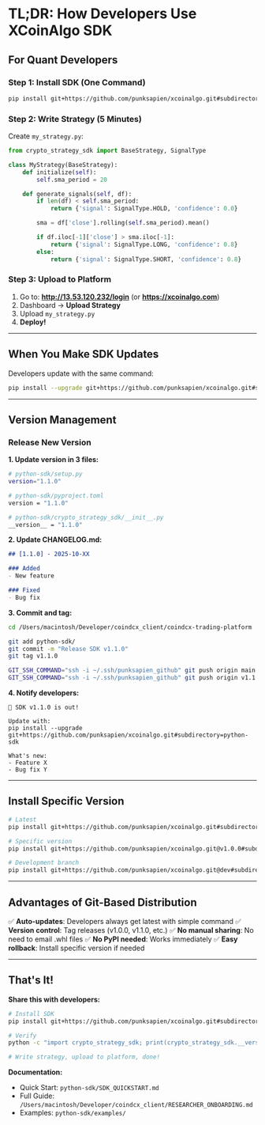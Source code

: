 # TL;DR: How Developers Use XCoinAlgo SDK

## For Quant Developers

### Step 1: Install SDK (One Command)

```bash
pip install git+https://github.com/punksapien/xcoinalgo.git#subdirectory=python-sdk
```

### Step 2: Write Strategy (5 Minutes)

Create `my_strategy.py`:

```python
from crypto_strategy_sdk import BaseStrategy, SignalType

class MyStrategy(BaseStrategy):
    def initialize(self):
        self.sma_period = 20

    def generate_signals(self, df):
        if len(df) < self.sma_period:
            return {'signal': SignalType.HOLD, 'confidence': 0.0}

        sma = df['close'].rolling(self.sma_period).mean()

        if df.iloc[-1]['close'] > sma.iloc[-1]:
            return {'signal': SignalType.LONG, 'confidence': 0.8}
        else:
            return {'signal': SignalType.SHORT, 'confidence': 0.8}
```

### Step 3: Upload to Platform

1. Go to: **http://13.53.120.232/login** (or **https://xcoinalgo.com**)
2. Dashboard → **Upload Strategy**
3. Upload `my_strategy.py`
4. **Deploy!**

---

## When You Make SDK Updates

Developers update with the same command:

```bash
pip install --upgrade git+https://github.com/punksapien/xcoinalgo.git#subdirectory=python-sdk
```

---

## Version Management

### Release New Version

**1. Update version in 3 files:**

```bash
# python-sdk/setup.py
version="1.1.0"

# python-sdk/pyproject.toml
version = "1.1.0"

# python-sdk/crypto_strategy_sdk/__init__.py
__version__ = "1.1.0"
```

**2. Update CHANGELOG.md:**

```markdown
## [1.1.0] - 2025-10-XX

### Added
- New feature

### Fixed
- Bug fix
```

**3. Commit and tag:**

```bash
cd /Users/macintosh/Developer/coindcx_client/coindcx-trading-platform

git add python-sdk/
git commit -m "Release SDK v1.1.0"
git tag v1.1.0

GIT_SSH_COMMAND="ssh -i ~/.ssh/punksapien_github" git push origin main
GIT_SSH_COMMAND="ssh -i ~/.ssh/punksapien_github" git push origin v1.1.0
```

**4. Notify developers:**

```
🚀 SDK v1.1.0 is out!

Update with:
pip install --upgrade git+https://github.com/punksapien/xcoinalgo.git#subdirectory=python-sdk

What's new:
- Feature X
- Bug fix Y
```

---

## Install Specific Version

```bash
# Latest
pip install git+https://github.com/punksapien/xcoinalgo.git#subdirectory=python-sdk

# Specific version
pip install git+https://github.com/punksapien/xcoinalgo.git@v1.0.0#subdirectory=python-sdk

# Development branch
pip install git+https://github.com/punksapien/xcoinalgo.git@dev#subdirectory=python-sdk
```

---

## Advantages of Git-Based Distribution

✅ **Auto-updates**: Developers always get latest with simple command
✅ **Version control**: Tag releases (v1.0.0, v1.1.0, etc.)
✅ **No manual sharing**: No need to email .whl files
✅ **No PyPI needed**: Works immediately
✅ **Easy rollback**: Install specific version if needed

---

## That's It!

**Share this with developers:**

```bash
# Install SDK
pip install git+https://github.com/punksapien/xcoinalgo.git#subdirectory=python-sdk

# Verify
python -c "import crypto_strategy_sdk; print(crypto_strategy_sdk.__version__)"

# Write strategy, upload to platform, done!
```

**Documentation:**
- Quick Start: `python-sdk/SDK_QUICKSTART.md`
- Full Guide: `/Users/macintosh/Developer/coindcx_client/RESEARCHER_ONBOARDING.md`
- Examples: `python-sdk/examples/`
